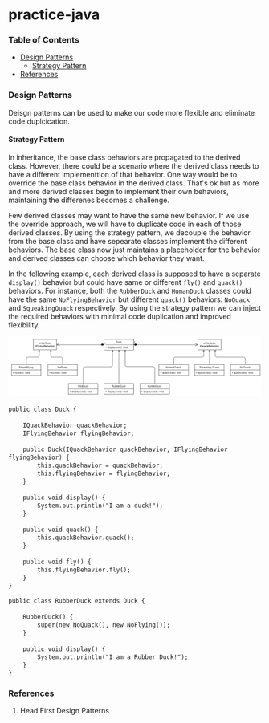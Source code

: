 # practice-java

### <a name="toc">Table of Contents</a>
- [Design Patterns](#dptrn)
    - [Strategy Pattern](#dptrn-strategy)
- [References](#ref)

### <a name="dptrn">Design Patterns</a>
Deisgn patterns can be used to make our code more flexible and eliminate code duplcication.

#### <a name="dptrn-strategy">Strategy Pattern</a>
In inheritance, the base class behaviors are propagated to the derived class. However, there could be a scenario where the derived class needs to have a different implementtion of that behavior. One way would be to override the base class behavior in the derived class. That's ok but as more and more derived classes begin to implement their own behaviors, maintaining the differenes becomes a challenge. 

Few derived classes may want to have the same new behavior. If we use the override approach, we will have to duplicate code in each of those derived classes. By using the strategy pattern, we decouple the behavior from the base class and have sepearate classes implement the different behaviors. The base class now just maintains a placeholder for the behavior and derived classes can choose which behavior they want.

In the following example, each derived class is supposed to have a separate ```display()``` behavior but could have same or different ```fly()``` and ```quack()``` behaviors. For instance, both the ```RubberDuck``` and ```HumanDuck``` classes could have the same ```NoFlyingBehavior``` but different ```quack()``` behaviors: ```NoQuack``` and ```SqueakingQuack``` respectively. By using the strategy pattern we can inject the required behaviors with minimal code duplication and improved flexibility.

![Strategy Pattern](assets/dptrn-strategy.png)

```
public class Duck {

    IQuackBehavior quackBehavior;
    IFlyingBehavior flyingBehavior;

    public Duck(IQuackBehavior quackBehavior, IFlyingBehavior flyingBehavior) {
        this.quackBehavior = quackBehavior;
        this.flyingBehavior = flyingBehavior;
    }

    public void display() {
        System.out.println("I am a duck!");
    }

    public void quack() {
        this.quackBehavior.quack();
    }

    public void fly() {
        this.flyingBehavior.fly();
    }
}
```
```
public class RubberDuck extends Duck {

    RubberDuck() {
        super(new NoQuack(), new NoFlying());
    }

    public void display() {
        System.out.println("I am a Rubber Duck!");
    }
}
```

### <a name="ref">References</a>
1. Head First Design Patterns